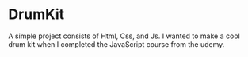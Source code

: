 # DrumKit
A simple project consists of Html, Css, and Js. I wanted to make a cool drum kit when I completed the JavaScript course from the udemy. 

